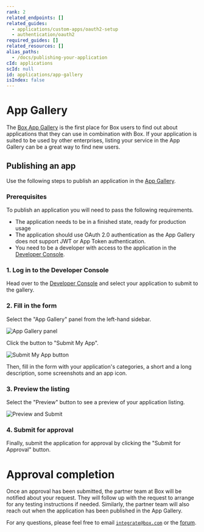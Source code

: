 ```yaml
---
rank: 2
related_endpoints: []
related_guides:
  - applications/custom-apps/oauth2-setup
  - authentication/oauth2
required_guides: []
related_resources: []
alias_paths:
  - /docs/publishing-your-application
cId: applications
scId: null
id: applications/app-gallery
isIndex: false
---
```

# App Gallery

The [Box App Gallery][app-gallery] is the first place for Box users to find out about applications that they can use in combination with Box. If your application is suited to be used by other enterprises, listing your service in the App Gallery can be a great way to find new users.

## Publishing an app

Use the following steps to publish an application in the [App Gallery][app-gallery].

### Prerequisites

To publish an application you will need to pass the following requirements.

* The application needs to be in a finished state, ready for production usage
* The application should use OAuth 2.0 authentication as the App Gallery does not support JWT or App Token authentication.
* You need to be a developer with access to the application in the [Developer Console][devconsole].

### 1. Log in to the Developer Console

Head over to the [Developer Console][devconsole] and select your application to submit to the gallery.

### 2. Fill in the form

Select the "App Gallery" panel from the left-hand sidebar.

<ImageFrame center shadow border width="200">

![App Gallery panel](./images/app-sidebar.png)

</ImageFrame>

Click the button to "Submit My App".

<ImageFrame center border shadow width="400">

![Submit My App button](./images/submit-app.png)

</ImageFrame>

Then, fill in the form with your application's categories, a short and a long description, some screenshots and an app icon.

### 3. Preview the listing

Select the "Preview" button to see a preview of your application listing.

<ImageFrame center border shadow>

![Preview and Submit](./images/submit-and-approve.png)

</ImageFrame>

### 4. Submit for approval

Finally, submit the application for approval by clicking the "Submit for Approval" button.

<Message>

# Approval completion

Once an approval has been submitted, the partner team at Box will be notified about your request. They will follow up with the request to arrange for any testing instructions if needed. Similarly, the partner team will also reach out when the application has been published in the App Gallery.

For any questions, please feel free to email [`integrate@box.com`][email] or the [forum][forum].

</Message>

[app-gallery]: https://app.box.com/services

[devconsole]: https://account.box.com/developers/services

[forum]: https://community.box.com/t5/Developer-Forum/bd-p/DeveloperForum

[email]: mailto:integrate@box.com
